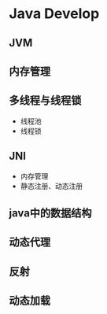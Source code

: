 # Java Develop

## JVM

## 内存管理

## 多线程与线程锁
* 线程池
* 线程锁

## JNI
* 内存管理
* 静态注册、动态注册

## java中的数据结构

## 动态代理

## 反射

## 动态加载